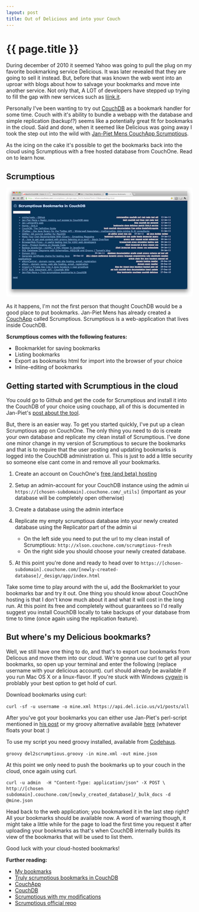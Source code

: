 ```yaml
---
layout: post
title: Out of Delicious and into your Couch
---
```


{{ page.title }}
===========

During december of 2010 it seemed Yahoo was going to pull the plug on
my favorite bookmarking service Delicious. It was later
revealed that they are going to sell it instead. But, before that was
known the web went into an uproar with blogs about how to salvage your
bookmarks and move inte another service. Not only that, A LOT of
developers have stepped up trying to fill the gap with new services
such as [liink.it](http://www.liink.it/).

Personally I've been wanting to try out [CouchDB](http://couchdb.apache.org/) as a bookmark handler
for some time. Couch with it's ability to bundle a webapp with the
database and simple replication (backup!?) seems like a potentially
great fit for bookmarks in the cloud. Said and done, when it seemed like
Delicious was going away I took the step out into the wild with
[Jan-Piet Mens CouchApp
Scrumptious](http://blog.fupps.com/2010/05/25/truly-scrumptious-bookmarks-in-couchdb/).

As the icing on the cake it's possible to get the bookmarks back into
the cloud using Scrumptious with a free hosted database from
CouchOne. Read on to learn how.

## Scrumptious

![Scrumptious UI on CouchOne](/images/scrumptious.png)

As it happens, I'm not the first person that thought CouchDB would be
a good place to put bookmarks. Jan-Piet Mens has
already created a [CouchApp](http://couchapp.org/page/index) called Scrumptious. Scrumptious is a
web-application that lives inside CouchDB.

**Scrumptious comes with the following features:**
* Bookmarklet for saving bookmarks
* Listing bookmarks
* Export as bookmarks html for import into the browser of your choice
* Inline-editing of bookmarks

## Getting started with Scrumptious in the cloud

You could go to Github and get the code for Scrumptious and install it
into the CouchDB of your choice using couchapp, all of this is
documented in Jan-Piet's [post about the tool](http://blog.fupps.com/2010/05/25/truly-scrumptious-bookmarks-in-couchdb/).

But, there is an easier way. To get you started quickly, I've put up a
clean Scrumptious app on CouchOne. The only thing you need to do is
create your own database and replicate my clean install of
Scrumptious. I've done one minor change in my version of Scrumptious
to secure the bookmarks and that is to require that the user posting
and updating bookmarks is logged into the CouchDB administration
ui. This is just to add a little security so someone else cant come in
and remove all your bookmarks.

1. Create an account on CouchOne's [free (and beta)
hosting](http://www.couchone.com/get)
2. Setup an admin-account for your CouchDB instance using the
admin ui
`https://[chosen-subdomain].couchone.com/_utils]` (important as your
database will be completely open otherwise)
3. Create a database using the admin interface
4. Replicate my empty scrumptious database into your newly created database using
the Replicator part of the admin ui

    * On the left side you need to put the url to my clean install of Scrumptious: `http://xlson.couchone.com/scrumptious-fresh`
    * On the right side you should choose your newly created database.

5. At this point you're done and ready to head over to `https://[chosen-subdomain].couchone.com/[newly-created-database]/_design/app/index.html`

Take some time to play around with the ui, add the Bookmarklet to your
bookmarks bar and try it out. One thing you should know about CouchOne
hosting is that I don't know much about it and what it will cost in
the long run. At this point its free and completely without
guarantees so I'd really suggest you install CouchDB locally to take
backups of your database from time to time (once again using the
replication feature). 

## But where's my Delicious bookmarks?

Well, we still have one thing to do, and that's to export our
bookmarks from Delicous and move them into our cloud. We're gonna use
curl to get all your bookmarks, so open up your terminal and enter the
following (replace username with your delicious account). curl should
already be available if you run Mac OS X or a linux-flavor. If you're
stuck with Windows [cygwin](http://www.cygwin.com/) is problably your best option to get hold of
curl.

Download bookmarks using curl:

`curl -sf -u username -o mine.xml
https://api.del.icio.us/v1/posts/all`

After you've got your bookmarks you can either use Jan-Piet's
perl-script mentioned in [his
post](http://blog.fupps.com/2010/05/25/truly-scrumptious-bookmarks-in-couchdb/)
or my groovy alternative available
[here](https://gist.github.com/756095) (whatever floats your boat :)

To use my script you need groovy installed, available from
[Codehaus](http://groovy.codehaus.org/).

`groovy del2scrumptious.groovy -in mine.xml -out mine.json`

At this point we only need to push the bookmarks up to your couch in
the cloud, once again using curl.

    curl -u admin  -H "Content-Type: application/json" -X POST \ 
    http://[chosen subdomain].couchone.com/[newly_created_database]/_bulk_docs -d @mine.json


Head back to the web application; you bookmarked it in the last step
right? All your bookmarks should be available now. A word of warning
though, it might take a little while for the page to load the first
time you request it after uploading your bookmarks as that's when
CouchDB internally builds its view of the bookmarks that will be used
to list them.

Good luck with your cloud-hosted bookmarks!


**Further reading:**

* [My bookmarks](http://xlson.couchone.com/scrumptious/_design/app/_list/ls/bydate?limit=20&descending=true)
* [Truly scrumptious bookmarks in CouchDB](http://blog.fupps.com/2010/05/25/truly-scrumptious-bookmarks-in-couchdb/)
* [CouchApp](http://couchapp.org/)
* [CouchDB](http://couchdb.apache.org/)
* [Scrumptious with my modifications](https://github.com/xlson/scrumptious)
* [Scrumptious official repo](https://github.com/jpmens/scrumptious)

